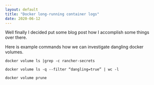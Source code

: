 ```yaml
---
layout: default
title: "Docker long-running container logs"
date: 2020-06-12
---
```

Well finally I decided put some blog post how I accomplish some things over there. 

Here is example commands how we can investigate dangling docker volumes. 
```shell
docker volume ls |grep -c rancher-secrets

docker volume ls -q --filter “dangling=true” | wc -l

docker volume prune
```
